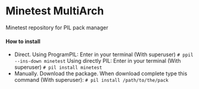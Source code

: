 # Minetest MultiArch
Minetest repository for PIL pack manager
#### How to install
* Direct.
Using ProgramPIL:
  Enter in your terminal (With superuser) `# ppil --ins-down minetest`
Using directly PIL:
  Enter in your terminal (With superuser) `# pil install minetest`
* Manually.
  Download the package.
  When download complete type this command (With superuser): `# pil install /path/to/the/pack`
  



